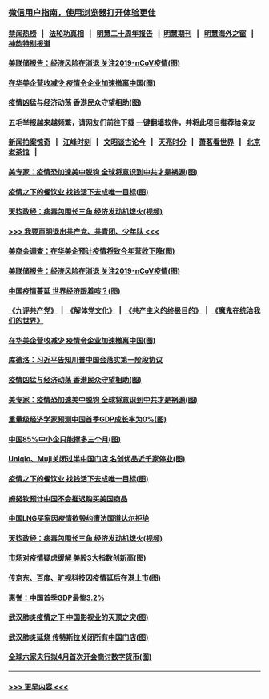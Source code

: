 ### [微信用户指南，使用浏览器打开体验更佳](https://github.com/gfw-breaker/banned-news1/blob/master/indexes/wechat-guide.md?t=0)
#### [禁闻热榜](热点新闻.md?t=0)  &nbsp;&nbsp;|&nbsp;&nbsp; [法轮功真相](https://github.com/gfw-breaker/truth/blob/master/README.md?t=0) &nbsp;&nbsp;|&nbsp;&nbsp; [明慧二十周年报告](https://github.com/gfw-breaker/mh-reports/blob/master/README.md?t=0) &nbsp;&nbsp;|&nbsp;&nbsp;[明慧期刊](https://github.com/gfw-breaker/mh-qikan) &nbsp;&nbsp;|&nbsp;&nbsp; [明慧海外之窗](https://github.com/gfw-breaker/mh-news/blob/master/README.md?t=0) &nbsp;&nbsp;|&nbsp;&nbsp; [神韵特别报道](https://github.com/gfw-breaker/mh-news/blob/master/shenyun.md?t=0)
#### [美联储报告：经济风险在消退 关注2019-nCoV疫情(图)](../pages/p5/922431.md?t=02090202) 
#### [在华美企营收减少 疫情令企业加速撤离中国(图)](../pages/p5/922420.md?t=02090202) 
#### [疫情凶猛与经济动荡 香港民众守望相助(图)](../pages/p5/922354.md?t=02090202) 
#### 五毛举报越来越频繁，请网友们前往下载 [一键翻墙软件](https://github.com/gfw-breaker/ssr-accounts)，并将此项目推荐给亲友
#### [新闻拍案惊奇](https://github.com/gfw-breaker/banned-news1/blob/master/pages/link4.md) &nbsp;&nbsp;|&nbsp;&nbsp; [江峰时刻](https://github.com/gfw-breaker/banned-news1/blob/master/pages/link4.md) &nbsp;&nbsp;|&nbsp;&nbsp; [文昭谈古论今](https://github.com/gfw-breaker/banned-news1/blob/master/pages/link4.md) &nbsp;&nbsp;|&nbsp;&nbsp; [天亮时分](https://github.com/gfw-breaker/banned-news1/blob/master/pages/link4.md) &nbsp;&nbsp;|&nbsp;&nbsp; [萧茗看世界](https://github.com/gfw-breaker/banned-news1/blob/master/pages/link4.md) &nbsp;&nbsp;|&nbsp;&nbsp; [北京老茶馆](https://github.com/gfw-breaker/banned-news1/blob/master/pages/link4.md) &nbsp;&nbsp;|&nbsp;&nbsp; 
#### [美专家：疫情恐加速美中脱钩 全球将意识到中共才是祸源(图)](../pages/p5/922406.md?t=02090202) 
#### [疫情之下的餐饮业 找钱活下去成唯一目标(图)](../pages/p5/922357.md?t=02090202) 
#### [天钧政经：病毒包围长三角 经济发动机熄火(视频)](../pages/p5/922286.md?t=02090202) 
#### [>>> 我要声明退出共产党、共青团、少年队 <<<](https://github.com/begood0513/goodnews/blob/master/quit/letter.md) 
#### [美商会调查：在华美企预计疫情将致今年营收下降(图)](../pages/p5/922438.md?t=02090202) 
#### [美联储报告：经济风险在消退 关注2019-nCoV疫情(图)](../pages/p5/922431.md?t=02090202) 
#### [中国疫情蔓延 世界经济跟着咳？(图)](../pages/p5/922425.md?t=02090202) 
#### [《九评共产党》](https://github.com/begood0513/9ping.md/blob/master/README.md) &nbsp;|&nbsp; [《解体党文化》](../../../../jtdwh.md/blob/master/README.md)  &nbsp;|&nbsp; [《共产主义的终极目的》](../../../../gczydzjmd.md/blob/master/README.md) &nbsp;|&nbsp; [《魔鬼在统治我们的世界》](../../../../mgztzwmdsj.md/blob/master/README.md) 
#### [在华美企营收减少 疫情令企业加速撤离中国(图)](../pages/p5/922420.md?t=02090202) 
#### [库德洛：习近平告知川普中国会落实第一阶段协议](../pages/p5/922422.md?t=02090202) 
#### [疫情凶猛与经济动荡 香港民众守望相助(图)](../pages/p5/922354.md?t=02090202) 
#### [美专家：疫情恐加速美中脱钩 全球将意识到中共才是祸源(图)](../pages/p5/922406.md?t=02090202) 
#### [重量级经济学家预测中国首季GDP成长率为0%(图)](../pages/p5/922367.md?t=02090202) 
#### [中国85%中小企只能撑多三个月(图)](../pages/p5/922363.md?t=02090202) 
#### [Uniqlo、Muji关闭过半中国门店 名创优品近千家停业(图)](../pages/p5/922362.md?t=02090202) 
#### [疫情之下的餐饮业 找钱活下去成唯一目标(图)](../pages/p5/922357.md?t=02090202) 
#### [姆努钦预计中国不会推迟购买美国商品](../pages/p5/922296.md?t=02090202) 
#### [中国LNG买家因疫情欲毁约遭法国道达尔拒绝](../pages/p5/922295.md?t=02090202) 
#### [天钧政经：病毒包围长三角 经济发动机熄火(视频)](../pages/p5/922286.md?t=02090202) 
#### [市场对疫情疑虑缓解 美股3大指数创新高(图)](../pages/p5/922255.md?t=02090202) 
#### [传京东、百度、旷视科技因疫情延后在港上市(图)](../pages/p5/922237.md?t=02090202) 
#### [惠誉：中国首季GDP最惨3.2%](../pages/p5/922236.md?t=02090202) 
#### [武汉肺炎疫情之下 中国影视业的灭顶之灾(图)](../pages/p5/922234.md?t=02090202) 
#### [武汉肺炎延烧 传特斯拉关闭所有中国门店(图)](../pages/p5/922232.md?t=02090202) 
#### [全球六家央行拟4月首次开会商讨数字货币(图)](../pages/p5/922229.md?t=02090202) 

----
#### [ >>> 更早内容 <<< ](../indexes/p5-earlier.md)
